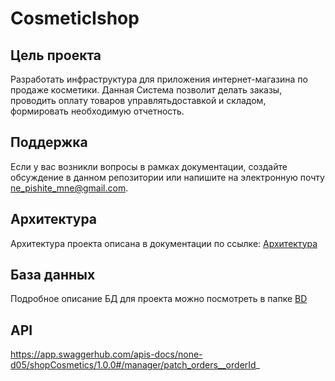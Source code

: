# CosmeticIshop
## Цель проекта
Разработать инфраструктура для приложения интернет-магазина по продаже косметики. Данная Система позволит делать заказы, проводить оплату товаров управлятьдоставкой и складом, формировать необходимую отчетность.

## Поддержка
Если у вас возникли вопросы в рамках документации, создайте обсуждение в данном репозитории или напишите на электронную почту ne_pishite_mne@gmail.com.

## Архитектура 
Архитектура проекта описана в документации по ссылке: [Архитектура](https://github.com/VitaliyaIvanova/CosmeticIshop/blob/main/%D0%90%D1%80%D1%85%D0%B8%D1%82%D0%B5%D0%BA%D1%82%D1%83%D1%80%D0%B0/%D0%94%D0%B8%D0%B0%D0%B3%D1%80%D0%B0%D0%BC%D0%BC%D0%B0%20%20%D0%BA%D0%BE%D0%BC%D0%BF%D0%BE%D0%BD%D0%B5%D0%BD%D1%82%D0%BE%D0%B2%20(%D1%83%D1%80%D0%BE%D0%B2%D0%B5%D0%BD%D1%8C%203))
## База данных
Подробное описание БД для проекта можно посмотреть в папке [BD](https://github.com/VitaliyaIvanova/CosmeticIshop/tree/main/DB)
## API
https://app.swaggerhub.com/apis-docs/none-d05/shopCosmetics/1.0.0#/manager/patch_orders__orderId_
